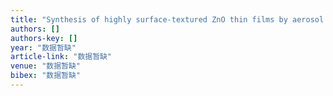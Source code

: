 ```yaml
---
title: "Synthesis of highly surface-textured ZnO thin films by aerosol assisted chemical vapour deposition"
authors: []
authors-key: []
year: "数据暂缺"
article-link: "数据暂缺"
venue: "数据暂缺"
bibex: "数据暂缺"
---
```

